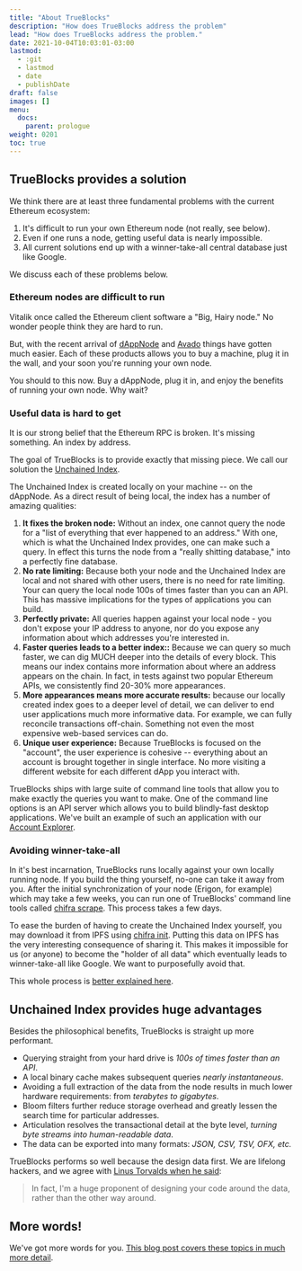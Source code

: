 ```yaml
---
title: "About TrueBlocks"
description: "How does TrueBlocks address the problem"
lead: "How does TrueBlocks address the problem."
date: 2021-10-04T10:03:01-03:00
lastmod:
  - :git
  - lastmod
  - date
  - publishDate
draft: false
images: []
menu: 
  docs:
    parent: prologue
weight: 0201
toc: true
---
```


## TrueBlocks provides a solution

We think there are at least three fundamental problems with the current Ethereum ecosystem:

1. It's difficult to run your own Ethereum node (not really, see below).
2. Even if one runs a node, getting useful data is nearly impossible.
3. All current solutions end up with a winner-take-all central database just like Google.

We discuss each of these problems below.

### Ethereum nodes are difficult to run

Vitalik once called the Ethereum client software a "Big, Hairy node." No wonder people think they are hard to run.

But, with the recent arrival of [dAppNode](https://dappnode.io/) and [Avado](https://ava.do/) things
have gotten much easier. Each of these products allows you to buy a machine, plug it in the wall,
and your soon you're running your own node.

You should to this now. Buy a dAppNode, plug it in, and enjoy the benefits of running your own node. Why wait?

### Useful data is hard to get

It is our strong belief that the Ethereum RPC is broken. It's missing something. An index by address.

The goal of TrueBlocks is to provide exactly that missing piece. We call our solution the [Unchained Index](/docs/install/build-unchained-index/).

The Unchained Index is created locally on your machine -- on the dAppNode. As a direct result of being local, the index has a number of amazing qualities:

1. **It fixes the broken node:** Without an index, one cannot query the node for a "list of everything that ever happened to an address." With one, which is what the Unchained Index provides, one can make such a query. In effect this turns the node from a "really shitting database," into a perfectly fine database. 
2. **No rate limiting:** Because both your node and the Unchained Index are local and not shared with other users, there is no need for rate limiting. Your can query the local node 100s of times faster than you can an API. This has massive implications for the types of applications you can build.
3. **Perfectly private:** All queries happen against your local node - you don't expose your IP address to anyone, nor do you expose any information about which addresses you're interested in.
4. **Faster queries leads to a better index::** Because we can query so much faster, we can dig MUCH deeper into the details of every block. This means our index contains more information about where an address appears on the chain. In fact, in tests against two popular Ethereum APIs, we consistently find 20-30% more appearances.
5. **More appearances means more accurate results:** because our locally created index goes to a deeper level of detail, we can deliver to end user applications much more informative data. For example, we can fully reconcile transactions off-chain. Something not even the most expensive web-based services can do.
6. **Unique user experience:** Because TrueBlocks is focused on the "account", the user experience is cohesive -- everything about an account is brought together in single interface. No more visiting a different website for each different dApp you interact with.

TrueBlocks ships with large suite of command line tools that allow you to make exactly the queries you want to make. One of the
command line options is an API server which allows you to build blindly-fast desktop applications. We've built an example of
such an application with our [Account Explorer](/docs/install/install-explorer).

### Avoiding winner-take-all

In it's best incarnation, TrueBlocks runs locally against your own locally running node. If you build the thing yourself, no-one can take it away from you. After the initial synchronization of your node (Erigon, for example) which may take a few weeks, you can run one of TrueBlocks' command line tools called [chifra scrape](/chifra/admin/#chifra-scrape). This process takes a few days.

To ease the burden of having to create the Unchained Index yourself, you may download it from IPFS using [chifra init](/chifra/admin/#chifra-init). Putting this data on IPFS has the very interesting consequence of sharing it. This makes it impossible for us (or anyone) to become the "holder of all data" which eventually leads to winner-take-all like Google. We want to purposefully avoid that. 

This whole process is [better explained here](/docs/install/build-unchained-index/).

## Unchained Index provides huge advantages

Besides the philosophical benefits, TrueBlocks is straight up more performant.

- Querying straight from your hard drive is _100s of times faster than an API_.
- A local binary cache makes subsequent queries _nearly instantaneous_.
- Avoiding a full extraction of the data from the node results in much lower hardware requirements: from _terabytes to gigabytes_.
- Bloom filters further reduce storage overhead and greatly lessen the search time for particular addresses.
- Articulation resolves the transactional detail at the byte level, _turning byte streams into human-readable data_.
- The data can be exported into many formats: _JSON, CSV, TSV, OFX, etc._

TrueBlocks performs so well because the design data first. We are lifelong hackers, and we agree with [Linus Torvalds when he
said](https://lwn.net/Articles/193245/):

> In fact, I'm a huge proponent of designing your code around the data, rather than the other way around.

## More words!

We've got more words for you. [This blog post covers these topics in much more detail](/blog/a-long-winded-explanation-of-trueblocks/).
